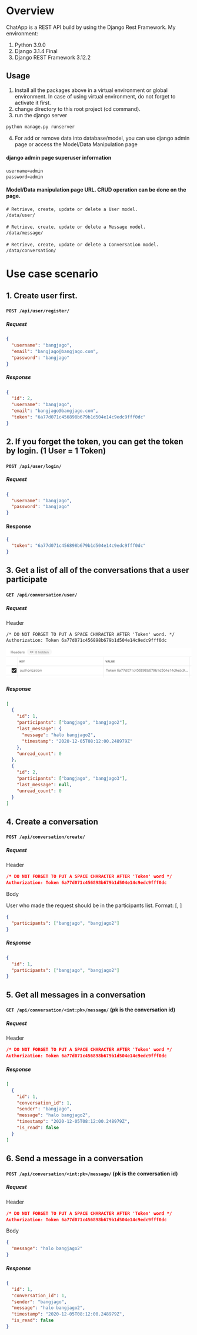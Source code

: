 # Overview

ChatApp is a REST API build by using the Django Rest Framework. My environment:

1. Python 3.9.0
2. Django 3.1.4 Final
3. Django REST Framework 3.12.2

## Usage

1. Install all the packages above in a virtual environment or global environment. In case of using virtual environment, do not forget to activate it first.
2. change directory to this root project (cd command).
3. run the django server

```bash
python manage.py runserver
```

4. For add or remove data into database/model, you can use django admin page or access the Model/Data Manipulation page

#### django admin page superuser information

```
username=admin
password=admin
```

#### Model/Data manipulation page URL. CRUD operation can be done on the page.

```
# Retrieve, create, update or delete a User model.
/data/user/

# Retrieve, create, update or delete a Message model.
/data/message/

# Retrieve, create, update or delete a Conversation model.
/data/conversation/
```

# Use case scenario

## 1. Create user first.

#### `POST /api/user/register/`

##### Request

```json
{
  "username": "bangjago",
  "email": "bangjago@bangjago.com",
  "password": "bangjago"
}
```

##### Response

```json
{
  "id": 2,
  "username": "bangjago",
  "email": "bangjago@bangjago.com",
  "token": "6a77d071c456898b679b1d504e14c9edc9fff0dc"
}
```

## 2. If you forget the token, you can get the token by login. (1 User = 1 Token)

#### `POST /api/user/login/`

##### Request

```json
{
  "username": "bangjago",
  "password": "bangjago"
}
```

#### Response

```json
{
  "token": "6a77d071c456898b679b1d504e14c9edc9fff0dc"
}
```

## 3. Get a list of all of the conversations that a user participate

#### `GET /api/conversation/user/`

##### Request

Header

```
/* DO NOT FORGET TO PUT A SPACE CHARACTER AFTER 'Token' word. */
Authorization: Token 6a77d071c456898b679b1d504e14c9edc9fff0dc
```

![Screenshot](request-header-screenshot.png)

##### Response

```json
[
  {
    "id": 1,
    "participants": ["bangjago", "bangjago2"],
    "last_message": {
      "message": "halo bangjago2",
      "timestamp": "2020-12-05T08:12:00.248979Z"
    },
    "unread_count": 0
  },
  {
    "id": 2,
    "participants": ["bangjago", "bangjago3"],
    "last_message": null,
    "unread_count": 0
  }
]
```

## 4. Create a conversation

#### `POST /api/conversation/create/`

##### Request

Header

```json
/* DO NOT FORGET TO PUT A SPACE CHARACTER AFTER 'Token' word */
Authorization: Token 6a77d071c456898b679b1d504e14c9edc9fff0dc
```

Body

User who made the request should be in the participants list.
Format: [<username1>, <username2>]

```json
{
  "participants": ["bangjago", "bangjago2"]
}
```

##### Response

```json
{
  "id": 1,
  "participants": ["bangjago", "bangjago2"]
}
```

## 5. Get all messages in a conversation

#### `GET /api/conversation/<int:pk>/message/` (pk is the conversation id)

##### Request

Header

```json
/* DO NOT FORGET TO PUT A SPACE CHARACTER AFTER 'Token' word */
Authorization: Token 6a77d071c456898b679b1d504e14c9edc9fff0dc
```

##### Response

```json
[
  {
    "id": 1,
    "conversation_id": 1,
    "sender": "bangjago",
    "message": "halo bangjago2",
    "timestamp": "2020-12-05T08:12:00.248979Z",
    "is_read": false
  }
]
```

## 6. Send a message in a conversation

#### `POST /api/conversation/<int:pk>/message/` (pk is the conversation id)

##### Request

Header

```json
/* DO NOT FORGET TO PUT A SPACE CHARACTER AFTER 'Token' word */
Authorization: Token 6a77d071c456898b679b1d504e14c9edc9fff0dc
```

Body

```json
{
  "message": "halo bangjago2"
}
```

##### Response

```json
{
  "id": 1,
  "conversation_id": 1,
  "sender": "bangjago",
  "message": "halo bangjago2",
  "timestamp": "2020-12-05T08:12:00.248979Z",
  "is_read": false
}
```

